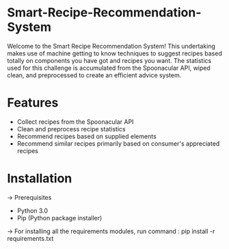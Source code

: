 # Smart-Recipe-Recommendation-System

Welcome to the Smart Recipe Recommendation System! This undertaking makes use of machine getting to know techniques to suggest recipes based totally on components you have got and recipes you want. The statistics used for this challenge is accumulated from the Spoonacular API, wiped clean, and preprocessed to create an efficient advice system.

# Features

   - Collect recipes from the Spoonacular API
   - Clean and preprocess recipe statistics
   - Recommend recipes based on supplied elements
   - Recommend similar recipes primarily based on consumer's appreciated recipes

# Installation
-> Prerequisites

   - Python 3.0 
   - Pip (Python package installer)

-> For installing all the requirements modules, run command :
    pip install -r requirements.txt
